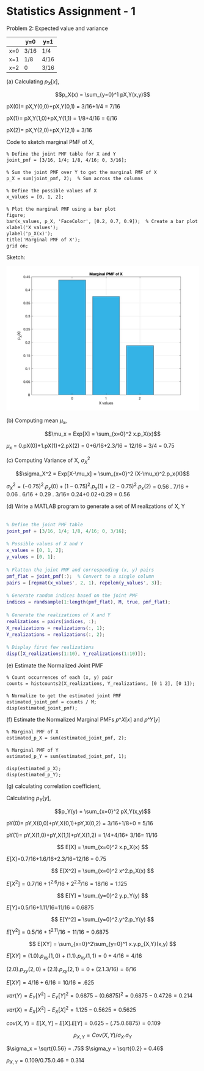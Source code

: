# Statistics Assignment - 1


Problem  2: Expected value and variance

|     | y=0  | y=1  |
|-----|------|------|
|x=0  | 3/16 | 1/4  |
|x=1  | 1/8  | 4/16 |
|x=2  | 0    | 3/16 |

(a) Calculating $p_X[x]$,

$$p_X(x) = \sum_{y=0}^1 pX,Y(x,y)$$

pX(0)= pX,Y(0,0)+pX,Y(0,1) = 3/16+1/4 = 7/16 

pX(1)= pX,Y(1,0)+pX,Y(1,1) = 1/8+4/16 = 6/16

pX(2)= pX,Y(2,0)+pX,Y(2,1) = 3/16

Code to sketch marginal PMF of X,

```
% Define the joint PMF table for X and Y
joint_pmf = [3/16, 1/4; 1/8, 4/16; 0, 3/16];

% Sum the joint PMF over Y to get the marginal PMF of X
p_X = sum(joint_pmf, 2);  % Sum across the columns

% Define the possible values of X
x_values = [0, 1, 2];

% Plot the marginal PMF using a bar plot
figure;
bar(x_values, p_X, 'FaceColor', [0.2, 0.7, 0.9]);  % Create a bar plot
xlabel('X values');
ylabel('p_X(x)');
title('Marginal PMF of X');
grid on;
```
Sketch:


![Marginal_PMF_X.jpg](https://github.com/Charles-workspace/Statistics/blob/main/Problem_2/Marginal_PMF_X.jpg)

(b) Computing mean $\mu_x$,

$$\mu_x = Exp[X] = \sum_{x=0}^2 x.p_X(x)$$

$\mu_x$ = 0.pX(0)+1.pX(1)+2.pX(2) = 0+6/16+2.3/16 = 12/16 = 3/4 = 0.75

(c) Computing Variance of X, $\sigma_X^2$

$$\sigma_X^2 = Exp[X-\mu_x] = \sum_{x=0}^2 (X-\mu_x)^2.p_x(X)$$

$\sigma_X^2 = (-0.75)^2.p_x(0)+ (1-0.75)^2.p_x(1)+(2-0.75)^2.p_x(2)$ = 0.56 . 7/16 + 0.06 . 6/16 + 0.29 . 3/16= 0.24+0.02+0.29 = 0.56

(d) Write a MATLAB program to generate a set of M realizations of X, Y

```M = 100;  % Number of realizations

% Define the joint PMF table
joint_pmf = [3/16, 1/4; 1/8, 4/16; 0, 3/16];

% Possible values of X and Y
x_values = [0, 1, 2];
y_values = [0, 1];

% Flatten the joint PMF and corresponding (x, y) pairs
pmf_flat = joint_pmf(:);  % Convert to a single column
pairs = [repmat(x_values', 2, 1), repelem(y_values', 3)];

% Generate random indices based on the joint PMF
indices = randsample(1:length(pmf_flat), M, true, pmf_flat);

% Generate the realizations of X and Y
realizations = pairs(indices, :);
X_realizations = realizations(:, 1);
Y_realizations = realizations(:, 2);

% Display first few realizations
disp([X_realizations(1:10), Y_realizations(1:10)]);
```
(e) Estimate the Normalized Joint PMF
```
% Count occurrences of each (x, y) pair
counts = histcounts2(X_realizations, Y_realizations, [0 1 2], [0 1]);

% Normalize to get the estimated joint PMF
estimated_joint_pmf = counts / M;
disp(estimated_joint_pmf);
```
(f) Estimate the Normalized Marginal PMFs 𝑝^𝑋[𝑥] and 𝑝^𝑌[𝑦]
```
% Marginal PMF of X
estimated_p_X = sum(estimated_joint_pmf, 2);

% Marginal PMF of Y
estimated_p_Y = sum(estimated_joint_pmf, 1);

disp(estimated_p_X);
disp(estimated_p_Y);
```

(g) calculating correlation coefficient,

 Calculating $p_Y[y]$,

$$p_Y(y) = \sum_{x=0}^2 pX,Y(x,y)$$

pY(0)= pY,X(0,0)+pY,X(0,1)+pY,X(0,2) = 3/16+1/8+0 = 5/16 

pY(1)= pY,X(1,0)+pY,X(1,1)+pY,X(1,2) = 1/4+4/16+ 3/16= 11/16

$$ E[X] = \sum_{x=0}^2 x.p_X(x) $$

$E[X]$=0.7/16+1.6/16+2.3/16=12/16 = 0.75

$$ E[X^2] = \sum_{x=0}^2 x^2.p_X(x) $$

$E[X^2]=0.7/16+1^2.6/16+2^2.3/16=18/16 = 1.125$

$$ E[Y] = \sum_{y=0}^2 y.p_Y(y) $$

$E[Y]$=0.5/16+1.11/16=11/16 = 0.6875

$$ E[Y^2] = \sum_{y=0}^2.y^2.p_Y(y) $$

$E[Y^2]=0.5/16+1^2.11/16=11/16 = 0.6875$

$$ E[XY] = \sum_{x=0}^2\sum_{y=0}^1 x.y.p_{X,Y}(x,y) $$

$E[XY] = (1.0).p_{xy}(1,0) + (1.1).p_{xy}(1,1) = 0+4/16 = 4/16$

$(2.0).p_{xy}(2,0) + (2.1).p_{xy}(2,1) = 0+(2.1.3/16) = 6/16$

$E[XY] = 4/16+6/16 = 10/16 = .625$

$var(Y)= E_Y[Y^2]-E_Y[Y]^2 = 0.6875 - (0.6875)^2 = 0.6875-0.4726 = 0.214$

$var(X)= E_X[X^2]-E_X[X]^2 = 1.125-0.5625 = 0.5625$

$cov(X,Y) = E[X,Y] - E[X].E[Y] = 0.625 - (.75.0.6875) = 0.109$

$$\rho_{X,Y}=Cov(X,Y)/\sigma_X.\sigma_Y$$

$\sigma_x = \sqrt{0.56} = .75$
$\sigma_y = \sqrt{0.2} = 0.46$

$\rho_{X,Y}=0.109/0.75.0.46 = 0.314$



